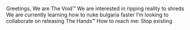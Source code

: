 Greetings, We are The Void™
We are interested in ripping reality to shreds
We are currently learning how to nuke bulgaria faster
I’m looking to collaborate on releasing The Hands™
How to reach me: Stop existing
